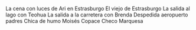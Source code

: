 La cena con luces de Ari en Estrasburgo
El viejo de Estrasburgo
La salida al lago con Teohua
La salida a la carretera con Brenda
Despedida aeropuerto padres
Chica de humo
Moisés Copace
Checo Marquesa
